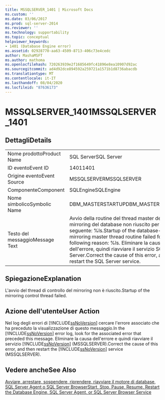 ```yaml
---
title: MSSQLSERVER_1401 | Microsoft Docs
ms.custom: ''
ms.date: 03/06/2017
ms.prod: sql-server-2014
ms.reviewer: ''
ms.technology: supportability
ms.topic: conceptual
helpviewer_keywords:
- 1401 (Database Engine error)
ms.assetid: 02928770-aa63-4509-8713-406c73e4cedc
author: MashaMSFT
ms.author: mathoma
ms.openlocfilehash: 720263939e2f1685649fc41896e8ea10907d92ac
ms.sourcegitcommit: ad4d92dce894592a259721a1571b1d8736abacdb
ms.translationtype: MT
ms.contentlocale: it-IT
ms.lasthandoff: 08/04/2020
ms.locfileid: "87636173"
---
```

# <a name="mssqlserver_1401"></a><span data-ttu-id="62ee4-102">MSSQLSERVER_1401</span><span class="sxs-lookup"><span data-stu-id="62ee4-102">MSSQLSERVER_1401</span></span>
    
## <a name="details"></a><span data-ttu-id="62ee4-103">Dettagli</span><span class="sxs-lookup"><span data-stu-id="62ee4-103">Details</span></span>  
  
|||  
|-|-|  
|<span data-ttu-id="62ee4-104">Nome prodotto</span><span class="sxs-lookup"><span data-stu-id="62ee4-104">Product Name</span></span>|<span data-ttu-id="62ee4-105">SQL Server</span><span class="sxs-lookup"><span data-stu-id="62ee4-105">SQL Server</span></span>|  
|<span data-ttu-id="62ee4-106">ID evento</span><span class="sxs-lookup"><span data-stu-id="62ee4-106">Event ID</span></span>|<span data-ttu-id="62ee4-107">1401</span><span class="sxs-lookup"><span data-stu-id="62ee4-107">1401</span></span>|  
|<span data-ttu-id="62ee4-108">Origine evento</span><span class="sxs-lookup"><span data-stu-id="62ee4-108">Event Source</span></span>|<span data-ttu-id="62ee4-109">MSSQLSERVER</span><span class="sxs-lookup"><span data-stu-id="62ee4-109">MSSQLSERVER</span></span>|  
|<span data-ttu-id="62ee4-110">Componente</span><span class="sxs-lookup"><span data-stu-id="62ee4-110">Component</span></span>|<span data-ttu-id="62ee4-111">SQLEngine</span><span class="sxs-lookup"><span data-stu-id="62ee4-111">SQLEngine</span></span>|  
|<span data-ttu-id="62ee4-112">Nome simbolico</span><span class="sxs-lookup"><span data-stu-id="62ee4-112">Symbolic Name</span></span>|<span data-ttu-id="62ee4-113">DBM_MASTERSTARTUP</span><span class="sxs-lookup"><span data-stu-id="62ee4-113">DBM_MASTERSTARTUP</span></span>|  
|<span data-ttu-id="62ee4-114">Testo del messaggio</span><span class="sxs-lookup"><span data-stu-id="62ee4-114">Message Text</span></span>|<span data-ttu-id="62ee4-115">Avvio della routine del thread master del mirroring del database non riuscito per il motivo seguente: %ls.</span><span class="sxs-lookup"><span data-stu-id="62ee4-115">Startup of the database-mirroring master thread routine failed for the following reason: %ls.</span></span> <span data-ttu-id="62ee4-116">Eliminare la causa dell'errore, quindi riavviare il servizio SQL Server.</span><span class="sxs-lookup"><span data-stu-id="62ee4-116">Correct the cause of this error, and restart the SQL Server service.</span></span>|  
  
## <a name="explanation"></a><span data-ttu-id="62ee4-117">Spiegazione</span><span class="sxs-lookup"><span data-stu-id="62ee4-117">Explanation</span></span>  
 <span data-ttu-id="62ee4-118">L'avvio del thread di controllo del mirroring non è riuscito.</span><span class="sxs-lookup"><span data-stu-id="62ee4-118">Startup of the mirroring control thread failed.</span></span>  
  
## <a name="user-action"></a><span data-ttu-id="62ee4-119">Azione dell'utente</span><span class="sxs-lookup"><span data-stu-id="62ee4-119">User Action</span></span>  
 <span data-ttu-id="62ee4-120">Nel log degli errori di [!INCLUDE[ssNoVersion](../../includes/ssnoversion-md.md)] cercare l'errore associato che ha preceduto la visualizzazione di questo messaggio.</span><span class="sxs-lookup"><span data-stu-id="62ee4-120">In the [!INCLUDE[ssNoVersion](../../includes/ssnoversion-md.md)] error log, look for the associated error that preceded this message.</span></span> <span data-ttu-id="62ee4-121">Eliminare la causa dell'errore e quindi riavviare il servizio [!INCLUDE[ssNoVersion](../../includes/ssnoversion-md.md)] (MSSQLSERVER).</span><span class="sxs-lookup"><span data-stu-id="62ee4-121">Correct the cause of this error, and then restart the [!INCLUDE[ssNoVersion](../../includes/ssnoversion-md.md)] service (MSSQLSERVER).</span></span>  
  
## <a name="see-also"></a><span data-ttu-id="62ee4-122">Vedere anche</span><span class="sxs-lookup"><span data-stu-id="62ee4-122">See Also</span></span>  
 [<span data-ttu-id="62ee4-123">Avviare, arrestare, sospendere, riprendere, riavviare il motore di database, SQL Server Agent o SQL Server Browser</span><span class="sxs-lookup"><span data-stu-id="62ee4-123">Start, Stop, Pause, Resume, Restart the Database Engine, SQL Server Agent, or SQL Server Browser Service</span></span>](../../database-engine/configure-windows/start-stop-pause-resume-restart-sql-server-services.md)  
  
  
